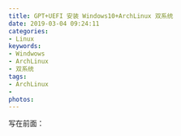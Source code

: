 ```yaml
---
title: GPT+UEFI 安装 Windows10+ArchLinux 双系统
date: 2019-03-04 09:24:11
categories:
- Linux
keywords:
- Windwows
- ArchLinux
- 双系统
tags:
- ArchLinux
-
photos:
---
```


写在前面：


